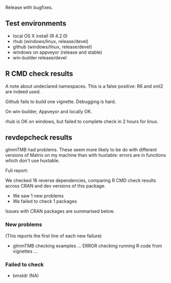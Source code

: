 
Release with bugfixes.

## Test environments

* local OS X install (R 4.2.0)
* rhub (windows/linux, release/devel)
* github (windows/linux, release/devel)
* windows on appveyor (release and stable)
* win-builder release/devel


## R CMD check results

A note about undeclared namespaces. This is a false positive: R6 and
xml2 are indeed used.

Github fails to build one vignette. Debugging is hard.

On win-builder, Appveyor and locally OK.

rhub is OK on windows, but failed to complete check in 2 hours for linux.

## revdepcheck results

glmmTMB had problems. These seem more likely to be do with different versions of
Matrix on my machine than with huxtable: errors are in functions which don't use huxtable.

Full report:

We checked 16 reverse dependencies, comparing R CMD check results across CRAN and dev versions of this package.

 * We saw 1 new problems
 * We failed to check 1 packages

Issues with CRAN packages are summarised below.

### New problems
(This reports the first line of each new failure)

* glmmTMB
  checking examples ... ERROR
  checking running R code from vignettes ...

### Failed to check

* bmstdr (NA)

